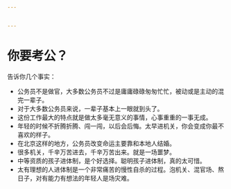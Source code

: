 ```yaml
---


---
```


# 你要考公？

告诉你几个事实：

- 公务员不是做官，大多数公务员不过是庸庸碌碌匆匆忙忙，被动或是主动的混完一辈子。
- 对于大多数公务员来说，一辈子基本上一眼就到头了。
- 这份工作最大的特点就是做太多毫无意义的事情，心事重重的一事无成。
- 年轻的时候不折腾折腾、闯一闯，以后会后悔。太早进机关，你会变成你最不喜欢的样子。
- 在北京这样的地方，公务员改变命运主要靠和本地人结婚。
- 很多机关，千辛万苦进去，千辛万苦出来。就是一场噩梦。
- 中等资质的孩子进体制，是个好选择。聪明孩子进体制，真的太可惜。
- 太有理想的人进体制是一个非常痛苦的慢性自杀的过程。泡机关、混官场、熬日子，对有能力有想法的年轻人是场灾难。
